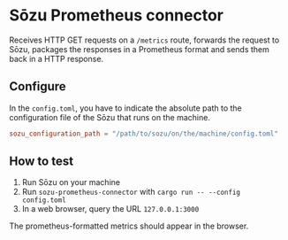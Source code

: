 # Sōzu Prometheus connector

Receives HTTP GET requests on a `/metrics` route, forwards the request to Sōzu,
packages the responses in a Prometheus format and sends them back in a HTTP response.

## Configure

In the `config.toml`, you have to indicate the absolute path to the configuration file
of the Sōzu that runs on the machine.

```toml
sozu_configuration_path = "/path/to/sozu/on/the/machine/config.toml"
```

## How to test

1. Run Sōzu on your machine
2. Run `sozu-prometheus-connector` with `cargo run -- --config config.toml`
3. In a web browser, query the URL `127.0.0.1:3000`

The prometheus-formatted metrics should appear in the browser.
